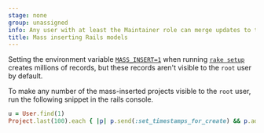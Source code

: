 ```yaml
---
stage: none
group: unassigned
info: Any user with at least the Maintainer role can merge updates to this content. For details, see https://docs.gitlab.com/ee/development/development_processes.html#development-guidelines-review.
title: Mass inserting Rails models
---
```


Setting the environment variable [`MASS_INSERT=1`](rake_tasks.md#environment-variables)
when running [`rake setup`](rake_tasks.md) creates millions of records, but these records
aren't visible to the `root` user by default.

To make any number of the mass-inserted projects visible to the `root` user, run
the following snippet in the rails console.

```ruby
u = User.find(1)
Project.last(100).each { |p| p.send(:set_timestamps_for_create) && p.add_maintainer(u, current_user: u) } # Change 100 to whatever number of projects you need access to
```
